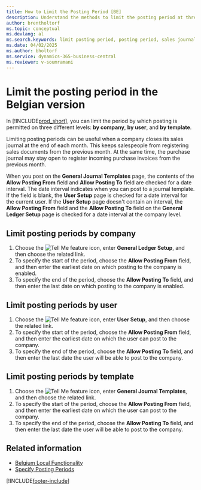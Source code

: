 ```yaml
---
title: How to Limit the Posting Period [BE]
description: Understand the methods to limit the posting period at three distinct levels - company-wide, user-specific, and template-based.
author: brentholtorf
ms.topic: conceptual
ms.devlang: al
ms.search.keywords: limit posting period, posting period, sales journal, purchase journal, Belgian version
ms.date: 04/02/2025
ms.author: bholtorf
ms.service: dynamics-365-business-central
ms.reviewer: v-soumramani
---
```


# Limit the posting period in the Belgian version

In [!INCLUDE[prod_short](../../includes/prod_short.md)], you can limit the period by which posting is permitted on three different levels: **by company**, **by user**, and **by template**.  

Limiting posting periods can be useful when a company closes its sales journal at the end of each month. This keeps salespeople from registering sales documents from the previous month. At the same time, the purchase journal may stay open to register incoming purchase invoices from the previous month.  

When you post on the **General Journal Templates** page, the contents of the **Allow Posting From** field and **Allow Posting To** field are checked for a date interval. The date interval indicates when you can post to a journal template. If the field is blank, the **User Setup** page is checked for a date interval for the current user. If the **User Setup** page doesn't contain an interval, the **Allow Posting From** field and the **Allow Posting To** field on the **General Ledger Setup** page is checked for a date interval at the company level.  

## Limit posting periods by company  

1. Choose the ![Tell Me feature](../../media/ui-search/search_small.png "Tell me what you want to do") icon, enter **General Ledger Setup**, and then choose the related link.  
1. To specify the start of the period, choose the **Allow Posting From** field, and then enter the earliest date on which posting to the company is enabled.  
1. To specify the end of the period, choose the **Allow Posting To** field, and then enter the last date on which posting to the company is enabled.  

## Limit posting periods by user  

1. Choose the ![Tell Me feature](../../media/ui-search/search_small.png "Tell me what you want to do") icon, enter **User Setup**, and then choose the related link.  
1. To specify the start of the period, choose the **Allow Posting From** field, and then enter the earliest date on which the user can post to the company.  
1. To specify the end of the period, choose the **Allow Posting To** field, and then enter the last date the user will be able to post to the company.  

## Limit posting periods by template  

1. Choose the ![Tell Me feature](../../media/ui-search/search_small.png "Tell me what you want to do") icon, enter **General Journal Templates**, and then choose the related link.  
1. To specify the start of the period, choose the **Allow Posting From** field, and then enter the earliest date on which the user can post to the company.  
1. To specify the end of the period, choose the **Allow Posting To** field, and then enter the last date the user will be able to post to the company.  

## Related information

- [Belgium Local Functionality](belgium-local-functionality.md)
- [Specify Posting Periods](../../finance-how-specify-posting-periods.md)

[!INCLUDE[footer-include](../../includes/footer-banner.md)]
